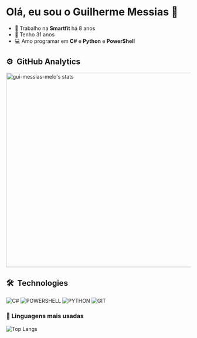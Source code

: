 # Olá, eu sou o Guilherme Messias 👋

- 🔭 Trabalho na **Smartfit** há 8 anos  
- 🎂 Tenho 31 anos  
- 💻 Amo programar em **C#** e **Python** e **PowerShell**


## ⚙️ &nbsp;GitHub Analytics
<img width="530em" src="https://github-readme-stats.vercel.app/api?username=gui-messias-melo&show_icons=true&theme=onedark" alt="gui-messias-melo's stats"/>


## 🛠 &nbsp;Technologies
<p>
    <img align="center" alt="C#" src="https://img.shields.io/badge/C%23-239120?style=for-the-badge&logo=c-sharp&logoColor=white">
    <img align="center" alt="POWERSHELL" src="https://img.shields.io/badge/PowerShell-5391FE?style=for-the-badge&logo=powershell&logoColor=white">
    <img align="center" alt="PYTHON" src="https://img.shields.io/badge/Python-3776AB?style=for-the-badge&logo=python&logoColor=white">
    <img align="center" alt="GIT"src="https://img.shields.io/badge/GitHub-100000?style=for-the-badge&logo=github&logoColor=white">
</p>


### 🚀 Linguagens mais usadas
![Top Langs](https://github-readme-stats.vercel.app/api/top-langs/?username=gui-messias-melo&layout=compact&theme=radical)
